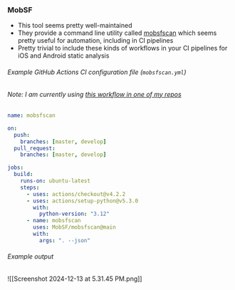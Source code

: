 ### MobSF
- This tool seems pretty well-maintained
- They provide a command line utility called [mobsfscan](https://github.com/MobSF/mobsfscan) which seems pretty useful for automation, including in CI pipelines
- Pretty trivial to include these kinds of workflows in your CI pipelines for iOS and Android static analysis
###### Example GitHub Actions CI configuration file (`mobsfscan.yml`)
###### Note: I am currently using [this workflow in one of my repos](https://github.com/critt/Interp-Android/actions/workflows/mobsfscan.yml)
```yml
name: mobsfscan

on:
  push:
    branches: [master, develop]
  pull_request:
    branches: [master, develop]

jobs:
  build:
    runs-on: ubuntu-latest
    steps:
      - uses: actions/checkout@v4.2.2
      - uses: actions/setup-python@v5.3.0
        with:
          python-version: "3.12"
      - name: mobsfscan
        uses: MobSF/mobsfscan@main
        with:
          args: ". --json"
```

###### Example output
![[Screenshot 2024-12-13 at 5.31.45 PM.png]]

